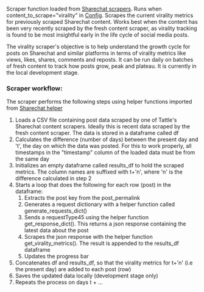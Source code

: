 Scraper function loaded from [Sharechat scrapers](../sharechat_scrapers.py). Runs when content_to_scrape="virality" in [Config](../config.py). Scrapes the current virality metrics for previously scraped Sharechat content. Works best when the content has been very recently scraped by the fresh content scraper, as virality tracking is found to be most insightful early in the life cycle of social media posts. 

The virality scraper's objective is to help understand the growth cycle for posts on Sharechat and similar platforms in terms of virality metrics like views, likes, shares, comments and reposts. It can be run daily on batches of fresh content to track how posts grow, peak and plateau. It is currently in the local development stage.

### Scraper workflow:

The scraper performs the following steps using helper functions imported from [Sharechat helper](../sharechat_helper.py)

1. Loads a CSV file containing post data scraped by one of Tattle's Sharechat content scrapers. Ideally this is recent data scraped by the fresh content scraper. The data is stored in a dataframe called df
2. Calculates the difference (number of days) between the present day and 't', the day on which the data was posted. For this to work properly, all timestamps in the "timestamp" column of the loaded data must be from the same day
3. Initializes an empty dataframe called results_df to hold the scraped metrics. The column names are suffixed with t+'n', where 'n' is the difference calculated in step 2
4. Starts a loop that does the following for each row (post) in the dataframe:
   1. Extracts the post key from the post_permalink
   2. Generates a request dictionary with a helper function called generate_requests_dict()
   3. Sends a requestType45 using the helper function get_response_dict(). This returns a json response containing the latest data about the post
   4. Scrapes the json response with the helper function get_virality_metrics(). The result is appended to the results_df dataframe
   5. Updates the progress bar 
5.  Concatenates df and results_df, so that the virality metrics for t+'n' (i.e the present day) are added to each post (row)
6. Saves the updated data locally (development stage only)
7. Repeats the process on days t + ...

